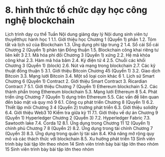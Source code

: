 # 8. hình thức tổ chức dạy học công nghệ blockchain
Lịch trình dạy cụ thể Tuần Nội dung giảng dạy lý Nội dung sinh viên tự thuyếtthực hành học 1 1.1. Giới thiệu học Chương 1 (Quyển 1) phần 1.2. Tóm tắt và lịch sử của Blockchain 1.3. Ứng dụng phi tập trung 2 1.4. Sổ cái Số cái Chương 2 (Quyển 1) phân tán Đồng thuận 1.5. Blockchain công khai riêng tư liên kết 3 2.1. Mã hóa phi đối Chương 3 (Quyển 1) xứng 2.2. Hệ mã khóa công khai 2.3. Hàm mã hóa băm 2.4. Ký điện tử 4 2.5. Chuỗi các khối Chương 3 (Quyển 1) (block) 2.6. Nút và mạng trong blockchain 2.7. Các kỹ thuật đồng thuận 5 3.1. Giới thiệu Bitcoin Chương 45 (Quyển 1) 3.2. Giao dịch Bitcoin 3.3. Mạng lưới Bitcoin 3.4. Một số loại coin khác 6 1. Lịch sử Smart Chương 6 (Quyển 1) Contract 2. Giới thiệu Smart Contract 3. Ricardian Contract 7 5.1. Giới thiệu Chương 7 (Quyển 1) Ethereum blockchain 5.2. Các thành phần trong Ethereum blockchain 5.3. Mạng lưới Ethereum 8 5.4. Phát triển ứng Chương 7 (Quyển 1) dụng trên Ethereum 5.5. Các vấn đề liên quan đến bảo mật và quy mô 9 6.1. Công cụ phát triển Chương 8 (Quyển 1) 6.2. Thiết lập môi Chương 3 4 (Quyển 2) trường phát triển 6.3. Giới thiệu solidity 6.4. Giới thiệu Web3 10 Kiểm tra giữa kỳ 11 7.1. Giới thiệu về dự án Chương 9 (Quyển 1) Hyperledger Chương 2 (Quyển 3) 7.2. Hyperledger Fabric 7.3. Sawtooth lake 7.4. Corda 12 8.1. Ứng dụng trong Chương 11 12 (Quyển 1) chính phủ Chương 7 8 (Quyển 2) 8.2. Ứng dụng trong tài chính Chương 7 (Quyển 3) 8.3. Ứng dụng trong quản lý tài sản 8.4. Khả năng mở rộng quy mô và các thách thức với blockchain 8.5. Xu hướng phát triển 13 Sinh viên trình bày bài tập lớn theo nhóm 14 Sinh viên trình bày bài tập lớn theo nhóm 15 Sinh viên trình bày bài tập lớn theo nhóm
